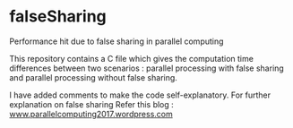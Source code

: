 # falseSharing
Performance hit due to false sharing in parallel computing

This repository contains a C file which gives the computation time differences between two scenarios : parallel processing with false sharing and parallel processing without false sharing.

I have added comments to make the code self-explanatory.
For further explanation on false sharing Refer this blog : www.parallelcomputing2017.wordpress.com
 
